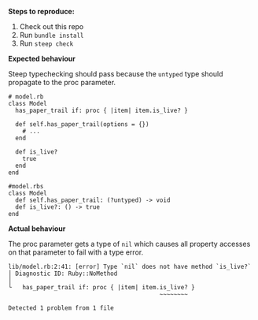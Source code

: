 **Steps to reproduce:**

1. Check out this repo
2. Run `bundle install`
3. Run `steep check`

**Expected behaviour**

Steep typechecking should pass because the `untyped` type should propagate to the proc parameter.

```
# model.rb
class Model
  has_paper_trail if: proc { |item| item.is_live? }
  
  def self.has_paper_trail(options = {})
    # ...
  end
  
  def is_live?
    true
  end
end
```

```
#model.rbs
class Model
  def self.has_paper_trail: (?untyped) -> void
  def is_live?: () -> true
end

```


**Actual behaviour**

The proc parameter gets a type of `nil` which causes all property accesses on that parameter to fail with a type error.

```
lib/model.rb:2:41: [error] Type `nil` does not have method `is_live?`
│ Diagnostic ID: Ruby::NoMethod
│
└   has_paper_trail if: proc { |item| item.is_live? }
                                           ~~~~~~~~

Detected 1 problem from 1 file
```
